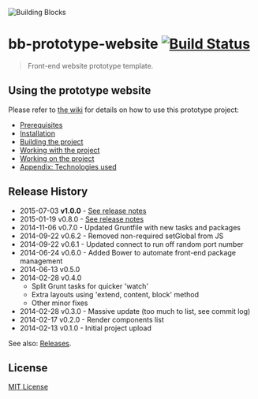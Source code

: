 ![Building Blocks](https://github.com/buildingblocks/bb-prototype-website/raw/master/src/assets/images/bb-logo.png "Building Blocks")

# bb-prototype-website [![Build Status][travis-image]][travis-url]

> Front-end website prototype template.

## Using the prototype website
Please refer to [the wiki](https://github.com/buildingblocks/bb-prototype-website/wiki) for details on how to use this prototype project:

- [Prerequisites](https://github.com/buildingblocks/bb-prototype-website/wiki/Prerequisites)
- [Installation](https://github.com/buildingblocks/bb-prototype-website/wiki/Installation)
- [Building the project](https://github.com/buildingblocks/bb-prototype-website/wiki/Building-the-project)
- [Working with the project](https://github.com/buildingblocks/bb-prototype-website/wiki/Working-with-the-project)
- [Working on the project](https://github.com/buildingblocks/bb-prototype-website/wiki/Working-on-the-project)
- [Appendix: Technologies used](https://github.com/buildingblocks/bb-prototype-website/wiki/Appendix:-Technologies-used)

## Release History 

* 2015-07-03 **v1.0.0** - [See release notes](https://github.com/buildingblocks/bb-prototype-website/releases/tag/1.0.0)
* 2015-01-19 v0.8.0 - [See release notes](https://github.com/buildingblocks/bb-prototype-website/releases/tag/v0.8.0)
* 2014-11-06 v0.7.0 - Updated Gruntfile with new tasks and packages
* 2014-09-22 v0.6.2 - Removed non-required setGlobal from JS
* 2014-09-22 v0.6.1 - Updated connect to run off random port number
* 2014-06-24 v0.6.0 - Added Bower to automate front-end package management
* 2014-06-13 v0.5.0
* 2014-02-28 v0.4.0
	* Split Grunt tasks for quicker 'watch'
	* Extra layouts using 'extend, content, block' method
	* Other minor fixes
* 2014-02-28 v0.3.0 - Massive update (too much to list, see commit log)
* 2014-02-17 v0.2.0 - Render components list
* 2014-02-13 v0.1.0 - Initial project upload

See also: [Releases](https://github.com/buildingblocks/bb-prototype-website/releases).

## License
[MIT License](http://building-blocks.mit-license.org)


[travis-url]: http://travis-ci.org/buildingblocks/bb-prototype-website
[travis-image]: https://secure.travis-ci.org/buildingblocks/bb-prototype-website.svg?branch=master
[dev-dependency-url]: https://david-dm.org/buildingblocks/bb-prototype-website#info=devDependencies
[dev-dependency-image]: https://david-dm.org/buildingblocks/bb-prototype-website/dev-status.svg
